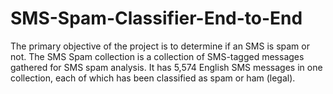 # SMS-Spam-Classifier-End-to-End
The primary objective of the project is to determine if an SMS is spam or not. The SMS Spam collection is a collection of SMS-tagged messages gathered for SMS spam analysis. It has 5,574 English SMS messages in one collection, each of which has been classified as spam or ham (legal). 
